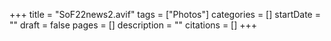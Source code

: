 +++
title = "SoF22news2.avif"
tags = ["Photos"]
categories = []
startDate = ""
draft = false
pages = []
description = ""
citations = []
+++
